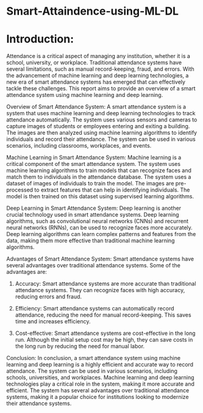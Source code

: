 # Smart-Attaindence-using-ML-DL


# Introduction:
Attendance is a critical aspect of managing any institution, whether it is a school, university, or workplace. Traditional attendance systems have several limitations, such as manual record-keeping, fraud, and errors. With the advancement of machine learning and deep learning technologies, a new era of smart attendance systems has emerged that can effectively tackle these challenges. This report aims to provide an overview of a smart attendance system using machine learning and deep learning.

Overview of Smart Attendance System:
A smart attendance system is a system that uses machine learning and deep learning technologies to track attendance automatically. The system uses various sensors and cameras to capture images of students or employees entering and exiting a building. The images are then analyzed using machine learning algorithms to identify individuals and record their attendance. The system can be used in various scenarios, including classrooms, workplaces, and events.

Machine Learning in Smart Attendance System:
Machine learning is a critical component of the smart attendance system. The system uses machine learning algorithms to train models that can recognize faces and match them to individuals in the attendance database. The system uses a dataset of images of individuals to train the model. The images are pre-processed to extract features that can help in identifying individuals. The model is then trained on this dataset using supervised learning algorithms.

Deep Learning in Smart Attendance System:
Deep learning is another crucial technology used in smart attendance systems. Deep learning algorithms, such as convolutional neural networks (CNNs) and recurrent neural networks (RNNs), can be used to recognize faces more accurately. Deep learning algorithms can learn complex patterns and features from the data, making them more effective than traditional machine learning algorithms.

Advantages of Smart Attendance System:
Smart attendance systems have several advantages over traditional attendance systems. Some of the advantages are:

1. Accuracy: Smart attendance systems are more accurate than traditional attendance systems. They can recognize faces with high accuracy, reducing errors and fraud.

2. Efficiency: Smart attendance systems can automatically record attendance, reducing the need for manual record-keeping. This saves time and increases efficiency.

3. Cost-effective: Smart attendance systems are cost-effective in the long run. Although the initial setup cost may be high, they can save costs in the long run by reducing the need for manual labor.

Conclusion:
In conclusion, a smart attendance system using machine learning and deep learning is a highly efficient and accurate way to record attendance. The system can be used in various scenarios, including schools, universities, and workplaces. Machine learning and deep learning technologies play a critical role in the system, making it more accurate and efficient. The system has several advantages over traditional attendance systems, making it a popular choice for institutions looking to modernize their attendance systems.